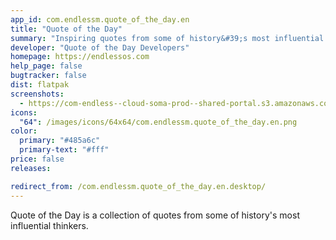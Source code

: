 ```yaml
---
app_id: com.endlessm.quote_of_the_day.en
title: "Quote of the Day"
summary: "Inspiring quotes from some of history&#39;s most influential thinkers."
developer: "Quote of the Day Developers"
homepage: https://endlessos.com
help_page: false
bugtracker: false
dist: flatpak
screenshots:
  - https://com-endless--cloud-soma-prod--shared-portal.s3.amazonaws.com/app45.screenshots.1c671c89-cf4c-409d-8b54-9bd745b821bf.jpeg
icons:
  "64": /images/icons/64x64/com.endlessm.quote_of_the_day.en.png
color:
  primary: "#485a6c"
  primary-text: "#fff"
price: false
releases:

redirect_from: /com.endlessm.quote_of_the_day.en.desktop/
---
```


<p>Quote of the Day is a collection of quotes from some of history's most influential thinkers.</p>